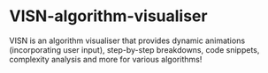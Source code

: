 # VISN-algorithm-visualiser
VISN is an algorithm visualiser that provides dynamic animations (incorporating user input), step-by-step breakdowns, code snippets, complexity analysis and more for various algorithms!
